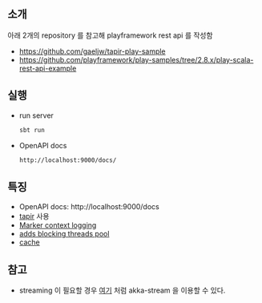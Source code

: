 ## 소개
아래 2개의 repository 를 참고해 playframework rest api 를 작성함

* https://github.com/gaeljw/tapir-play-sample
* https://github.com/playframework/play-samples/tree/2.8.x/play-scala-rest-api-example


## 실행
* run server
  ```bash
  sbt run
  ```
  
* OpenAPI docs
  ```bash  
  http://localhost:9000/docs/
  ```

## 특징
* OpenAPI docs: http://localhost:9000/docs
* [tapir](https://tapir.softwaremill.com/en/latest/index.html) 사용
* [Marker context logging](https://www.playframework.com/documentation/2.8.x/ScalaLogging#Using-Markers-and-Marker-Contexts)
* [adds blocking threads pool](https://www.playframework.com/documentation/2.8.x/ThreadPools)
* [cache](https://www.playframework.com/documentation/2.8.x/ScalaCache)

## 참고
* streaming 이 필요할 경우 [여기](https://github.com/gaeljw/tapir-play-sample/blob/master/app/routers/BookController.scala#L21) 처럼 akka-stream 을 이용할 수 있다.
